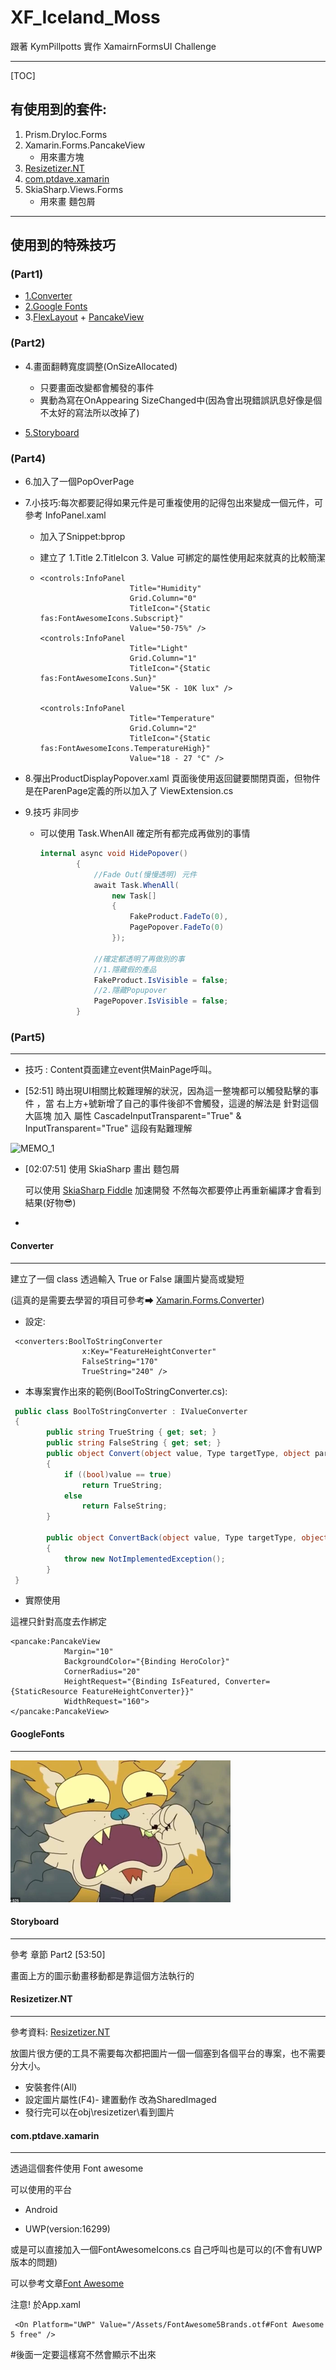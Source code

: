 # XF_Iceland_Moss

跟著 KymPillpotts 實作 XamairnFormsUI Challenge

---

[TOC]

## 有使用到的套件:

1. Prism.DryIoc.Forms
2. Xamarin.Forms.PancakeView
   - 用來畫方塊
3. [Resizetizer.NT](#Resizetizer.NT)
4. [com.ptdave.xamarin](#com.ptdave.xamarin)
5. SkiaSharp.Views.Forms
   - 用來畫 麵包屑

---

## 使用到的特殊技巧

### (Part1)

- [1.Converter](#Converter)
- [2.Google Fonts](#GoogleFonts)
- 3.[FlexLayout](https://docs.microsoft.com/zh-tw/xamarin/xamarin-forms/user-interface/layouts/flex-layout) + [PancakeView](https://github.com/sthewissen/Xamarin.Forms.PancakeView)

### (Part2)

- 4.畫面翻轉寬度調整(OnSizeAllocated)
  
  - 只要畫面改變都會觸發的事件
  - 異動為寫在OnAppearing SizeChanged中(因為會出現錯誤訊息好像是個不太好的寫法所以改掉了)
  
- [5.Storyboard](#Storyboard)

  

### (Part4)

- 6.加入了一個PopOverPage

- 7.小技巧:每次都要記得如果元件是可重複使用的記得包出來變成一個元件，可參考 InfoPanel.xaml

  - 加入了Snippet:bprop

  - 建立了 1.Title 2.TitleIcon 3. Value 可綁定的屬性使用起來就真的比較簡潔

  - ```xaml
    <controls:InfoPanel
                        Title="Humidity"
                        Grid.Column="0"
                        TitleIcon="{Static fas:FontAwesomeIcons.Subscript}"
                        Value="50-75%" />
    <controls:InfoPanel
                        Title="Light"
                        Grid.Column="1"
                        TitleIcon="{Static fas:FontAwesomeIcons.Sun}"
                        Value="5K - 10K lux" />
    
    <controls:InfoPanel
                        Title="Temperature"
                        Grid.Column="2"
                        TitleIcon="{Static fas:FontAwesomeIcons.TemperatureHigh}"
                        Value="18 - 27 °C" />
    ```

- 8.彈出ProductDisplayPopover.xaml 頁面後使用返回鍵要關閉頁面，但物件是在ParenPage定義的所以加入了 ViewExtension.cs

- 9.技巧 非同步 

  - 可以使用  Task.WhenAll 確定所有都完成再做別的事情

    ```c#
    internal async void HidePopover()
            {
                //Fade Out(慢慢透明) 元件
                await Task.WhenAll(
                    new Task[]
                    {
                        FakeProduct.FadeTo(0),
                        PagePopover.FadeTo(0)
                    });
    
                //確定都透明了再做別的事
                //1.隱藏假的產品
                FakeProduct.IsVisible = false;
                //2.隱藏Popupover
                PagePopover.IsVisible = false;
            }
    ```


### (Part5)

------

- 技巧 : Content頁面建立event供MainPage呼叫。

- [52:51] 時出現UI相關比較難理解的狀況，因為這一整塊都可以觸發點擊的事件 ，當 右上方+號新增了自己的事件後卻不會觸發，這邊的解法是 針對這個大區塊 加入  屬性    CascadeInputTransparent="True"  &     InputTransparent="True"  這段有點難理解

  

![MEMO_1](D:\simon\XF_Challenge\Prism_Iceland_Moss\readme\MEMO_1.png)

- [02:07:51] 使用 SkiaSharp 畫出 麵包屑

  可以使用 [SkiaSharp Fiddle](https://github.com/mattleibow/SkiaSharpFiddle )  加速開發 不然每次都要停止再重新編譯才會看到結果(好物😎)

- 

#### Converter

---

建立了一個 class 透過輸入 True or False 讓圖片變高或變短

(這真的是需要去學習的項目可參考➡ [Xamarin.Forms.Converter](https://docs.microsoft.com/zh-tw/xamarin/xamarin-forms/app-fundamentals/data-binding/converters))

- 設定:

```xaml
 <converters:BoolToStringConverter
                x:Key="FeatureHeightConverter"
                FalseString="170"
                TrueString="240" />
```

- 本專案實作出來的範例(BoolToStringConverter.cs):

```c#
 public class BoolToStringConverter : IValueConverter
 {
        public string TrueString { get; set; }
        public string FalseString { get; set; }
        public object Convert(object value, Type targetType, object parameter, CultureInfo culture)
        {
            if ((bool)value == true)
                return TrueString;
            else
                return FalseString;
        }

        public object ConvertBack(object value, Type targetType, object parameter, CultureInfo culture)
        {
            throw new NotImplementedException();
        }
 }
```

- 實際使用

這裡只針對高度去作綁定

```xaml
<pancake:PancakeView
            Margin="10"
            BackgroundColor="{Binding HeroColor}"
            CornerRadius="20"
            HeightRequest="{Binding IsFeatured, Converter={StaticResource FeatureHeightConverter}}"
            WidthRequest="160">
</pancake:PancakeView>
```



#### GoogleFonts

---



<img src="readme\Test.png" alt="替代文字" style="zoom:50%;" />



#### Storyboard

---

參考 章節  Part2  [53:50]

畫面上方的圖示動畫移動都是靠這個方法執行的

#### Resizetizer.NT

---

參考資料: [Resizetizer.NT]( https://www.youtube.com/watch?v=zcUPh5cVWaE&amp;amp;feature=youtu.be )

放圖片很方便的工具不需要每次都把圖片一個一個塞到各個平台的專案，也不需要分大小。

- 安裝套件(All)
- 設定圖片屬性(F4)- 建置動作 改為SharedImaged
- 發行完可以在obj\resizetizer\看到圖片



#### com.ptdave.xamarin

---

透過這個套件使用 Font awesome 

可以使用的平台

- Android

- UWP(version:16299)

  

或是可以直接加入一個FontAwesomeIcons.cs 自己呼叫也是可以的(不會有UWP版本的問題)

可以參考文章[Font Awesome](https://medium.com/@tsjdevapps/use-fontawesome-in-a-xamarin-forms-app-2edf25311db4)

注意! 於App.xaml

```xaml
 <On Platform="UWP" Value="/Assets/FontAwesome5Brands.otf#Font Awesome 5 free" />
```

#後面一定要這樣寫不然會顯示不出來